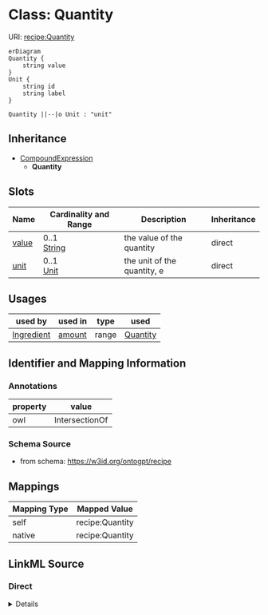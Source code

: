 

# Class: Quantity



URI: [recipe:Quantity](http://w3id.org/ontogpt/recipe/Quantity)



```mermaid
erDiagram
Quantity {
    string value  
}
Unit {
    string id  
    string label  
}

Quantity ||--|o Unit : "unit"

```




## Inheritance
* [CompoundExpression](CompoundExpression.md)
    * **Quantity**



## Slots

| Name | Cardinality and Range | Description | Inheritance |
| ---  | --- | --- | --- |
| [value](value.md) | 0..1 <br/> [String](String.md) | the value of the quantity | direct |
| [unit](unit.md) | 0..1 <br/> [Unit](Unit.md) | the unit of the quantity, e | direct |





## Usages

| used by | used in | type | used |
| ---  | --- | --- | --- |
| [Ingredient](Ingredient.md) | [amount](amount.md) | range | [Quantity](Quantity.md) |






## Identifier and Mapping Information





### Annotations

| property | value |
| --- | --- |
| owl | IntersectionOf |



### Schema Source


* from schema: https://w3id.org/ontogpt/recipe





## Mappings

| Mapping Type | Mapped Value |
| ---  | ---  |
| self | recipe:Quantity |
| native | recipe:Quantity |





## LinkML Source

<!-- TODO: investigate https://stackoverflow.com/questions/37606292/how-to-create-tabbed-code-blocks-in-mkdocs-or-sphinx -->

### Direct

<details>
```yaml
name: Quantity
annotations:
  owl:
    tag: owl
    value: IntersectionOf
from_schema: https://w3id.org/ontogpt/recipe
is_a: CompoundExpression
attributes:
  value:
    name: value
    annotations:
      owl:
        tag: owl
        value: DataProperty, DataHasValue
    description: the value of the quantity
    from_schema: https://w3id.org/ontogpt/recipe
    rank: 1000
    domain_of:
    - Quantity
  unit:
    name: unit
    annotations:
      owl:
        tag: owl
        value: ObjectProperty, ObjectSomeValuesFrom
    description: the unit of the quantity, e.g. grams, cups, etc.
    from_schema: https://w3id.org/ontogpt/recipe
    rank: 1000
    slot_uri: qudt:unit
    domain_of:
    - Quantity
    range: Unit

```
</details>

### Induced

<details>
```yaml
name: Quantity
annotations:
  owl:
    tag: owl
    value: IntersectionOf
from_schema: https://w3id.org/ontogpt/recipe
is_a: CompoundExpression
attributes:
  value:
    name: value
    annotations:
      owl:
        tag: owl
        value: DataProperty, DataHasValue
    description: the value of the quantity
    from_schema: https://w3id.org/ontogpt/recipe
    rank: 1000
    alias: value
    owner: Quantity
    domain_of:
    - Quantity
    range: string
  unit:
    name: unit
    annotations:
      owl:
        tag: owl
        value: ObjectProperty, ObjectSomeValuesFrom
    description: the unit of the quantity, e.g. grams, cups, etc.
    from_schema: https://w3id.org/ontogpt/recipe
    rank: 1000
    slot_uri: qudt:unit
    alias: unit
    owner: Quantity
    domain_of:
    - Quantity
    range: Unit

```
</details>